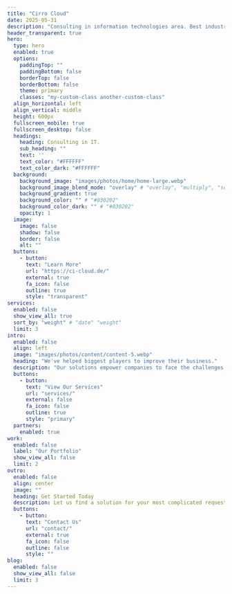 ```yaml
---
title: "Cirro Cloud"
date: 2025-05-31
description: "Consulting in information technologies area. Best industrial experience and state-of-the-art solutions at your disposal."
header_transparent: true
hero:
  type: hero
  enabled: true
  options:
    paddingTop: ""
    paddingBottom: false
    borderTop: false
    borderBottom: false
    theme: primary
    classes: "my-custom-class another-custom-class"
  align_horizontal: left
  align_vertical: middle
  height: 600px
  fullscreen_mobile: true
  fullscreen_desktop: false
  headings:
    heading: Consulting in IT.
    sub_heading: ""
    text: ''
    text_color: "#FFFFFF"
    text_color_dark: "#FFFFFF"
  background:
    background_image: "images/photos/home/home-large.webp"
    background_image_blend_mode: "overlay" # "overlay", "multiply", "screen"
    background_gradient: true
    background_color: "" # "#030202"
    background_color_dark: "" # "#030202" 
    opacity: 1
  image:
    image: false
    shadow: false
    border: false
    alt: ""
  buttons:
    - button:
      text: "Learn More"
      url: "https://ci-cloud.de/"
      external: true
      fa_icon: false
      outline: true
      style: "transparent"
services:
  enabled: false
  show_view_all: true
  sort_by: "weight" # "date" "weight"
  limit: 3
intro:
  enabled: false
  align: left
  image: "images/photos/content/content-5.webp"
  heading: "We've helped biggest players to improve their business."
  description: "Our solutions empower companies to face the challenges of tomorrow."
  buttons:
    - button:
      text: "View Our Services"
      url: "services/"
      external: false
      fa_icon: false
      outline: true
      style: "primary"
  partners:
    enabled: true
work:
  enabled: false
  label: "Our Portfolio"
  show_view_all: false
  limit: 2
outro:
  enabled: false
  align: center
  image: ""
  heading: Get Started Today
  description: Let us find a solution for your most complicated request.
  buttons:
    - button:
      text: "Contact Us"
      url: "contact/"
      external: true
      fa_icon: false
      outline: false
      style: ""
blog:
  enabled: false
  show_view_all: false
  limit: 3
---
```

